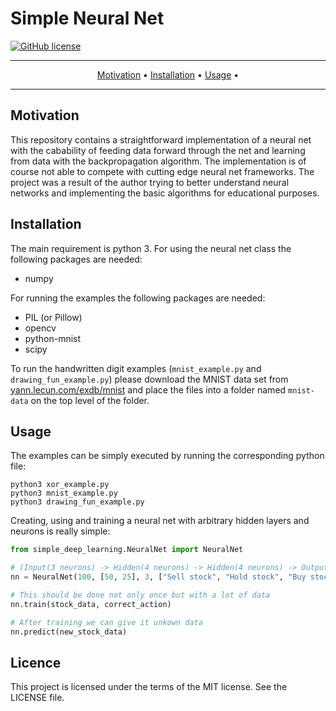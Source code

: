 # Simple Neural Net

[![GitHub license](https://img.shields.io/badge/license-MIT-blue.svg)](https://raw.githubusercontent.com/mmsbrggr/hsudoku/master/LICENSE)

-------
<p align="center">
    <a href="#motivation">Motivation</a> &bull;
    <a href="#installation">Installation</a> &bull;
    <a href="#installation">Usage</a> &bull;
</p>

-------

## Motivation
This repository contains a straightforward implementation of a neural net with the
cabability of feeding data forward through the net and learning from data with the backpropagation algorithm.
The implementation is of course not able to compete with cutting edge neural net frameworks.
The project was a result of the author trying to better understand neural networks and implementing the basic
algorithms for educational purposes.

## Installation

The main requirement is python 3. For using the neural net class the following packages are needed:
* numpy

For running the examples the following packages are needed:
* PIL (or Pillow)
* opencv
* python-mnist
* scipy

To run the handwritten digit examples (`mnist_example.py` and `drawing_fun_example.py`) please download the MNIST data set
from [yann.lecun.com/exdb/mnist](http://yann.lecun.com/exdb/mnist/) and place the files into a folder named `mnist-data` on the top level of the folder.

## Usage

The examples can be simply executed by running the corresponding python file:

```shell
python3 xor_example.py
python3 mnist_example.py
python3 drawing_fun_example.py
```

Creating, using and training a neural net with arbitrary hidden layers and neurons is really simple:
```python
from simple_deep_learning.NeuralNet import NeuralNet

# (Input(3 neurons) -> Hidden(4 neurons) -> Hidden(4 neurons) -> Output(3 neurons))
nn = NeuralNet(100, [50, 25], 3, ["Sell stock", "Hold stock", "Buy stock"])

# This should be done not only once but with a lot of data
nn.train(stock_data, correct_action)

# After training we can give it unkown data
nn.predict(new_stock_data)
```

## Licence
This project is licensed under the terms of the MIT license. See the LICENSE file.
